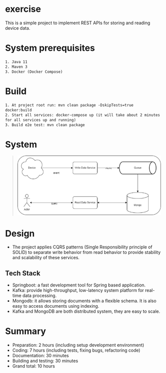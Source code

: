 # exercise
This is a simple project to implement REST APIs for storing and reading device data.
# System prerequisites
    1. Java 11
    2. Maven 3
    3. Docker (Docker Compose)
# Build
    1. At project root run: mvn clean package -DskipTests=true docker:build
    2. Start all services: docker-compose up (it will take about 2 minutes for all services up and running)
    3. Build e2e test: mvn clean package
# System 
>![Preview](https://raw.githubusercontent.com/tphiep/exercise/master/Diagram.drawio.png)
# Design 
- The project applies CQRS patterns (Single Responsibility principle of SOLID) to separate write behavior from read behavior to provide stability and scalability of these services.
## Tech Stack
- Springboot: a fast development tool for Spring based application.
- Kafka: provide high-throughput, low-latency system platform for real-time data processing.
- Mongodb: it allows storing documents with a flexible schema. It is also easy to access documents using indexing.
- Kafka and MongoDB are both distributed system, they are easy to scale.
# Summary
- Preparation: 2 hours (including setup development environment)
- Coding: 7 hours (including tests, fixing bugs, refactoring code)
- Documentation: 30 minutes
- Building and testing: 30 minutes
- Grand total: 10 hours